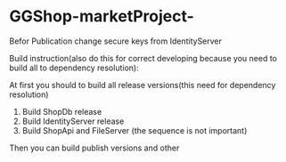# GGShop-marketProject-

Befor Publication change secure keys from IdentityServer 
 
Build instruction(also do this for correct developing because you need to build all to dependency resolution): 

At first you should to build all release versions(this need for dependency resolution)

  1. Build ShopDb release 
  2. Build IdentityServer release 
  3. Build ShopApi and FileServer (the sequence is not important)
    
Then you can build publish versions and other



